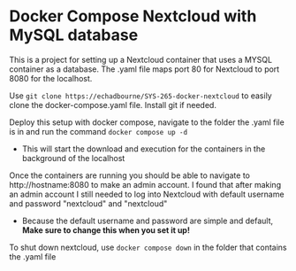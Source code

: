 # Docker Compose Nextcloud with MySQL database

This is a project for setting up a Nextcloud container that uses a MYSQL container as a database. The .yaml file maps port 80 for Nextcloud to port 8080 for the localhost.

Use `git clone https://echadbourne/SYS-265-docker-nextcloud` to easily clone the docker-compose.yaml file. Install git if needed.

Deploy this setup with docker compose, navigate to the folder the .yaml file is in and run the command `docker compose up -d`
 - This will start the download and execution for the containers in the background of the localhost

Once the containers are running you should be able to navigate to http://hostname:8080 to make an admin account. I found that after making an admin account I still needed to log into Nextcloud with default username and password "nextcloud" and "nextcloud"
 - Because the default username and password are simple and default, **Make sure to change this when you set it up!**

To shut down nextcloud, use `docker compose down` in the folder that contains the .yaml file

